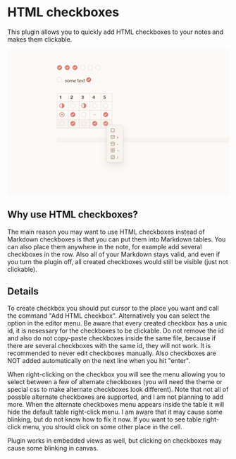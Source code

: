 # HTML checkboxes

This plugin allows you to quickly add HTML checkboxes to your notes and makes them clickable. 

![image](html-check.png)

## Why use HTML checkboxes?

The main reason you may want to use HTML checkboxes instead of Markdown checkboxes is that you can put them into Markdown tables. You can also place them anywhere in the note, for example add several checkboxes in the row. Also all of your Markdown stays valid, and even if you turn the plugin off, all created checkboxes would still be visible (just not clickable).

## Details

To create checkbox you should put cursor to the place you want and call the command "Add HTML checkbox". Alternatively you can select the option in the editor menu. Be aware that every created checkbox has a unic id, it is nesessary for the checkboxes to be clickable. Do not remove the id and also do not copy-paste checkboxes inside the same file, because if there are several checkboxes with the same id, they will not work. It is recommended to never edit checkboxes manually. Also checkboxes are NOT added automatically on the next line when you hit "enter".

When right-clicking on the checkbox you will see the menu allowing you to select between a few of alternate checkboxes (you will need the theme or special css to make alternate checkboxes look different). Note that not all of possble alternate checkboxes are supported, and I am not planning to add more. When the alternate checkboxes menu appears inside the table it will hide the default table right-click menu. I am aware that it may cause some blinking, but do not know how to fix it now. If you want to see table right-click menu, you should click on some other place in the cell.

Plugin works in embedded views as well, but clicking on checkboxes may cause some blinking in canvas.
